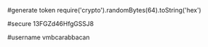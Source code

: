 #generate token
require('crypto').randomBytes(64).toString('hex')

#secure
13FGZd46HfgGSSJ8

#username
vmbcarabbacan